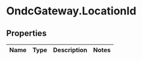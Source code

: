 # OndcGateway.LocationId

## Properties
Name | Type | Description | Notes
------------ | ------------- | ------------- | -------------
